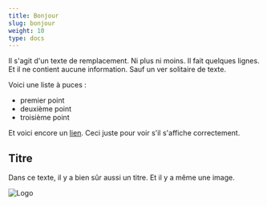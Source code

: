 ```yaml
---
title: Bonjour
slug: bonjour
weight: 10
type: docs
---
```


Il s'agit d'un texte de remplacement. Ni plus ni moins. Il fait quelques lignes. Et il ne contient aucune information. Sauf un ver solitaire de texte. 

Voici une liste à puces : 

- premier point 
- deuxième point
- troisième point

Et voici encore un [lien](https://google.ch). Ceci juste pour voir s'il s'affiche correctement.  

## Titre

Dans ce texte, il y a bien sûr aussi un titre. Et il y a même une image. 

![Logo](https://www.i14y.admin.ch/assets/images/home/NaDB-Interoper_Catalogue.svg)